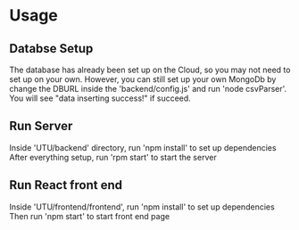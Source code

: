 # Usage


## Databse Setup
The database has already been set up on the Cloud, so you may not need to set up on your own. However, you can still set up your own MongoDb by change the DBURL inside the 'backend/config.js' and run 'node csvParser'. You will see "data inserting success!" if succeed.



## Run Server

Inside 'UTU/backend' directory, run 'npm install' to set up dependencies
After everything setup, run 'rpm start' to start the server




## Run React front end
Inside 'UTU/frontend/frontend', run 'npm install' to set up dependencies
Then run 'npm start' to start front end page